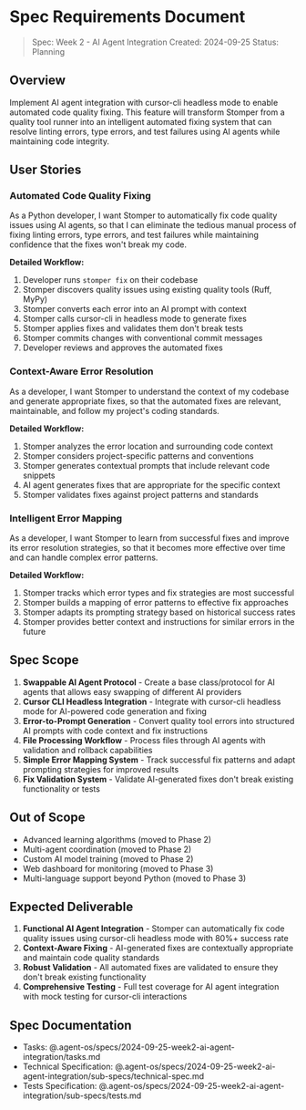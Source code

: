 # Spec Requirements Document

> Spec: Week 2 - AI Agent Integration
> Created: 2024-09-25
> Status: Planning

## Overview

Implement AI agent integration with cursor-cli headless mode to enable automated code quality fixing. This feature will transform Stomper from a quality tool runner into an intelligent automated fixing system that can resolve linting errors, type errors, and test failures using AI agents while maintaining code integrity.

## User Stories

### Automated Code Quality Fixing

As a Python developer, I want Stomper to automatically fix code quality issues using AI agents, so that I can eliminate the tedious manual process of fixing linting errors, type errors, and test failures while maintaining confidence that the fixes won't break my code.

**Detailed Workflow:**
1. Developer runs `stomper fix` on their codebase
2. Stomper discovers quality issues using existing quality tools (Ruff, MyPy)
3. Stomper converts each error into an AI prompt with context
4. Stomper calls cursor-cli in headless mode to generate fixes
5. Stomper applies fixes and validates them don't break tests
6. Stomper commits changes with conventional commit messages
7. Developer reviews and approves the automated fixes

### Context-Aware Error Resolution

As a developer, I want Stomper to understand the context of my codebase and generate appropriate fixes, so that the automated fixes are relevant, maintainable, and follow my project's coding standards.

**Detailed Workflow:**
1. Stomper analyzes the error location and surrounding code context
2. Stomper considers project-specific patterns and conventions
3. Stomper generates contextual prompts that include relevant code snippets
4. AI agent generates fixes that are appropriate for the specific context
5. Stomper validates fixes against project patterns and standards

### Intelligent Error Mapping

As a developer, I want Stomper to learn from successful fixes and improve its error resolution strategies, so that it becomes more effective over time and can handle complex error patterns.

**Detailed Workflow:**
1. Stomper tracks which error types and fix strategies are most successful
2. Stomper builds a mapping of error patterns to effective fix approaches
3. Stomper adapts its prompting strategy based on historical success rates
4. Stomper provides better context and instructions for similar errors in the future

## Spec Scope

1. **Swappable AI Agent Protocol** - Create a base class/protocol for AI agents that allows easy swapping of different AI providers
2. **Cursor CLI Headless Integration** - Integrate with cursor-cli headless mode for AI-powered code generation and fixing
3. **Error-to-Prompt Generation** - Convert quality tool errors into structured AI prompts with code context and fix instructions
4. **File Processing Workflow** - Process files through AI agents with validation and rollback capabilities
5. **Simple Error Mapping System** - Track successful fix patterns and adapt prompting strategies for improved results
6. **Fix Validation System** - Validate AI-generated fixes don't break existing functionality or tests

## Out of Scope

- Advanced learning algorithms (moved to Phase 2)
- Multi-agent coordination (moved to Phase 2)
- Custom AI model training (moved to Phase 2)
- Web dashboard for monitoring (moved to Phase 3)
- Multi-language support beyond Python (moved to Phase 3)

## Expected Deliverable

1. **Functional AI Agent Integration** - Stomper can automatically fix code quality issues using cursor-cli headless mode with 80%+ success rate
2. **Context-Aware Fixing** - AI-generated fixes are contextually appropriate and maintain code quality standards
3. **Robust Validation** - All automated fixes are validated to ensure they don't break existing functionality
4. **Comprehensive Testing** - Full test coverage for AI agent integration with mock testing for cursor-cli interactions

## Spec Documentation

- Tasks: @.agent-os/specs/2024-09-25-week2-ai-agent-integration/tasks.md
- Technical Specification: @.agent-os/specs/2024-09-25-week2-ai-agent-integration/sub-specs/technical-spec.md
- Tests Specification: @.agent-os/specs/2024-09-25-week2-ai-agent-integration/sub-specs/tests.md
